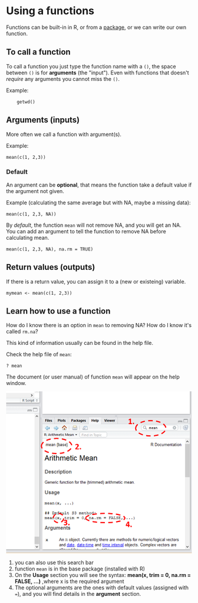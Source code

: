 # Using a functions
Functions can be built-in in R, or from a [package](Packages.md), or we can write our own function.



## To call a function
To call a function you just type the function name with a `()`, the space between `()` is for **arguments** (the "input"). Even with functions that doesn't _require_ any arguments you cannot miss the `()`.

Example:

		getwd()

## Arguments (inputs)
More often we call a function with argument(s). 

Example:
	
	mean(c(1, 2,3))

### Default 
An argument can be **optional**, that means the function take a default value if the argument not given.

Example (calculating the same average but with NA, maybe a missing data):

	mean(c(1, 2,3, NA))
	
By _default_, the function `mean` will not remove NA, and you will get an NA. You can add an argument to tell the function to remove NA before calculating mean.

	mean(c(1, 2,3, NA), na.rm = TRUE)
## Return values (outputs)
If there is a return value, you can assign it to a (new or existeing) variable.

	mymean <- mean(c(1, 2,3))

## Learn how to use a function
How do I know there is an option in `mean` to removing NA? How do I know it's called `rm.na`?

This kind of information usually can be found in the help file.

Check the help file of `mean`:

	? mean

The document (or user manual) of function `mean` will appear on the help window.

![plot1](images/function1.png)

1. you can also use this search bar
2. function `mean` is in the base package (installed with R)
3. On the **Usage** section you will see the syntax:
	**mean(x, trim = 0, na.rm = FALSE, ...)**
   ,where x is the required argument 
4. The optional arguments are the ones with default values (assigned with `=`), and you will find details in the **argument** section.


